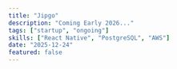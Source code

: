```yaml
---
title: "Jipgo"
description: "Coming Early 2026..."
tags: ["startup", "ongoing"]
skills: ["React Native", "PostgreSQL", "AWS"]
date: "2025-12-24"
featured: false
---
```

